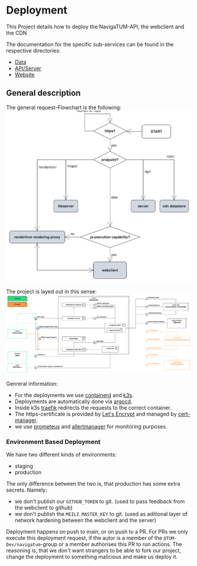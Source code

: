 # Deployment

This Project details how to deploy the NavigaTUM-API, the webclient and the CDN

The documentation for the specific sub-services can be found in the respective directories:

- [Data](../data/README.md)
- [API/Server](../server/README.md)
- [Website](../webclient/README.md)

## General description

The general request-Flowchart is the following:  
![Flowchart, on how the requests are routed](../resources/deployment/Flowchart.svg)

The project is layed out in this sense:  
![deployment diagram, of how the different components interact](../resources/deployment/Deployment_Overview.svg)

Genreral information:

- For the deployments we use [containerd](https://containerd.io/) and [k3s](https://k3s.io/).
- Deployments are automatically done via [argocd](https://argo-cd.readthedocs.io/).
- Inside k3s [traefik](https://traefik.io/) redirects the requests to the correct container.
- The https-certificate is provided by [Let's Encrypt](https://letsencrypt.org/) and managed by [cert-manager](https://cert-manager.io/).
- we use [prometeus](https://prometheus.io/) and [allertmanager](https://prometheus.io/docs/alerting/latest/alertmanager/) for monitoring purposes.

### Environment Based Deployment

We have two different kinds of environments:
- staging
- production

The only difference between the two is, that production has some extra secrets.
Namely:
- we don't publish our `GITHUB_TOKEN` to git. (used to pass feedback from the webclient to github)
- we don't publish the `MEILI_MASTER_KEY` to git. (used as aditional layer of network hardening between the webclient and the server)

Deployment happens on push to main, or on push to a PR.
For PRs we only execute this deployment request, if the autor is a member of the `@TUM-Dev/navigatum`-group or a member authorises this PR to run actions.
The reasoning is, that we don't want strangers to be able to fork our project, change the deployment to something malicious and make us deploy it.